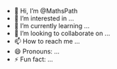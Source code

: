 - 👋 Hi, I’m @MathsPath
- 👀 I’m interested in ...
- 🌱 I’m currently learning ...
- 💞️ I’m looking to collaborate on ...
- 📫 How to reach me ...
- 😄 Pronouns: ...
- ⚡ Fun fact: ...

<!---
MathsPath/MathsPath is a ✨ special ✨ repository because its `README.md` (this file) appears on your GitHub profile.
You can click the Preview link to take a look at your changes.
--->
